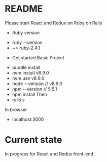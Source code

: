 # README

Please start React and Redux on Ruby on Rails
* Ruby version
- ruby --version
- ~> ruby-2.4.1
* Get started Basic Project
- bundle install
- nvm install v8.9.0
- nvm use v8.9.0
- node --version  // v8.9.0
- npm --version   // 5.5.1
- npm install
Then
- rails s

In browser
- localhost:3000

# Current state
In progress for React and Redux front-end